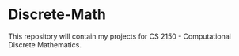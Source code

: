 # Discrete-Math
 This repository will contain my projects for CS 2150 - Computational Discrete Mathematics. 
